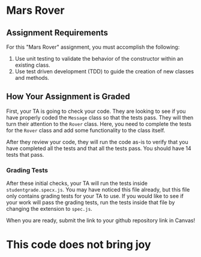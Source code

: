 # Mars Rover

## Assignment Requirements

For this "Mars Rover" assignment, you must accomplish the following:

1. Use unit testing to validate the behavior of the constructor within an
   existing class.
1. Use test driven development (TDD) to guide the creation of new classes and
   methods.

## How Your Assignment is Graded

First, your TA is going to check your code.
They are looking to see if you have properly coded the `Message` class so that the tests pass.
They will then turn their attention to the `Rover` class. Here, you need to complete the tests for the `Rover` class and add some functionality to the class itself. 

After they review your code, they will run the code as-is to verify that you have completed all the tests and that all the tests pass. You should have 14 tests that pass.

### Grading Tests

After these initial checks, your TA will run the tests inside `studentgrade.specx.js`. You may have noticed this file already, but this file only contains grading tests for your TA to use.
If you would like to see if your work will pass the grading tests, run the tests inside that file by changing the extension to `spec.js`. 

When you are ready, submit the link to your github repository link in Canvas!

# This code does not bring joy
